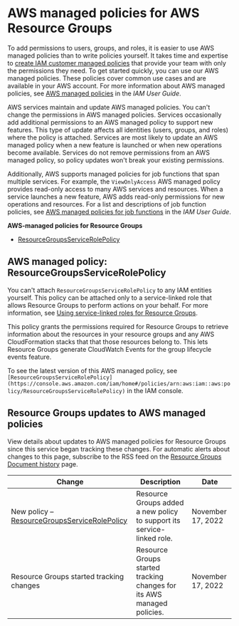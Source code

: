 # AWS managed policies for AWS Resource Groups<a name="security_iam_awsmanpol"></a>

To add permissions to users, groups, and roles, it is easier to use AWS managed policies than to write policies yourself\. It takes time and expertise to [create IAM customer managed policies](https://docs.aws.amazon.com/IAM/latest/UserGuide/access_policies_create-console.html) that provide your team with only the permissions they need\. To get started quickly, you can use our AWS managed policies\. These policies cover common use cases and are available in your AWS account\. For more information about AWS managed policies, see [AWS managed policies](https://docs.aws.amazon.com/IAM/latest/UserGuide/access_policies_managed-vs-inline.html#aws-managed-policies) in the *IAM User Guide*\.

AWS services maintain and update AWS managed policies\. You can't change the permissions in AWS managed policies\. Services occasionally add additional permissions to an AWS managed policy to support new features\. This type of update affects all identities \(users, groups, and roles\) where the policy is attached\. Services are most likely to update an AWS managed policy when a new feature is launched or when new operations become available\. Services do not remove permissions from an AWS managed policy, so policy updates won't break your existing permissions\.

Additionally, AWS supports managed policies for job functions that span multiple services\. For example, the `ViewOnlyAccess` AWS managed policy provides read\-only access to many AWS services and resources\. When a service launches a new feature, AWS adds read\-only permissions for new operations and resources\. For a list and descriptions of job function policies, see [AWS managed policies for job functions](https://docs.aws.amazon.com/IAM/latest/UserGuide/access_policies_job-functions.html) in the *IAM User Guide*\.

**AWS\-managed policies for Resource Groups**
+ [ResourceGroupsServiceRolePolicy](#security-iam-awsmanpol-ResourceGroupsServiceRolePolicy)

## AWS managed policy: ResourceGroupsServiceRolePolicy<a name="security-iam-awsmanpol-ResourceGroupsServiceRolePolicy"></a>

You can't attach `ResourceGroupsServiceRolePolicy` to any IAM entities yourself\. This policy can be attached only to a service\-linked role that allows Resource Groups to perform actions on your behalf\. For more information, see [Using service\-linked roles for Resource Groups](security_iam_service-linked-roles.md)\.

This policy grants the permissions required for Resource Groups to retrieve information about the resources in your resource groups and any AWS CloudFormation stacks that that those resources belong to\. This lets Resource Groups generate CloudWatch Events for the group lifecycle events feature\. 

To see the latest version of this AWS managed policy, see `[ResourceGroupsServiceRolePolicy](https://console.aws.amazon.com/iam/home#/policies/arn:aws:iam::aws:policy/ResourceGroupsServiceRolePolicy)` in the IAM console\.

## Resource Groups updates to AWS managed policies<a name="security-iam-awsmanpol-updates"></a>

View details about updates to AWS managed policies for Resource Groups since this service began tracking these changes\. For automatic alerts about changes to this page, subscribe to the RSS feed on the [Resource Groups Document history](doc-history.md) page\.


| Change | Description | Date | 
| --- | --- | --- | 
| New policy – [ResourceGroupsServiceRolePolicy](#security-iam-awsmanpol-ResourceGroupsServiceRolePolicy.title) | Resource Groups added a new policy to support its service\-linked role\. | November 17, 2022 | 
|  Resource Groups started tracking changes  |  Resource Groups started tracking changes for its AWS managed policies\.  | November 17, 2022 | 